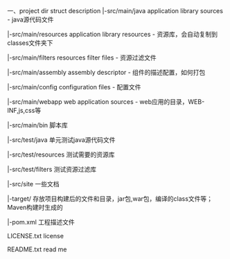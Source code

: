 
一、project dir struct description
|-src/main/java 	application library sources - java源代码文件

|-src/main/resources 	application library resources - 资源库，会自动复制到classes文件夹下

|-src/main/filters 	resources filter files - 资源过滤文件

|-src/main/assembly 	assembly descriptor - 组件的描述配置，如何打包

|-src/main/config 	configuration files - 配置文件

|-src/main/webapp 	web application sources - web应用的目录，WEB-INF,js,css等

|-src/main/bin 	脚本库

|-src/test/java 	单元测试java源代码文件

|-src/test/resources 	测试需要的资源库

|-src/test/filters 	测试资源过滤库

|-src/site 	一些文档

|-target/ 	存放项目构建后的文件和目录，jar包,war包，编译的class文件等；Maven构建时生成的

|-pom.xml 	工程描述文件

LICENSE.txt 	license

README.txt 	read me 